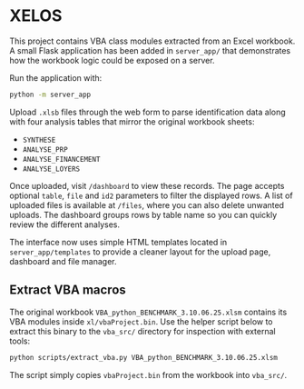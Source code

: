 # XELOS

This project contains VBA class modules extracted from an Excel workbook. A small
Flask application has been added in `server_app/` that demonstrates how the
workbook logic could be exposed on a server.

Run the application with:

```bash
python -m server_app
```

Upload `.xlsb` files through the web form to parse identification data along
with four analysis tables that mirror the original workbook sheets:

* `SYNTHESE`
* `ANALYSE_PRP`
* `ANALYSE_FINANCEMENT`
* `ANALYSE_LOYERS`

Once uploaded, visit `/dashboard` to view these records. The page accepts
optional `table`, `file` and `id2` parameters to filter the displayed rows. A
list of uploaded files is available at `/files`, where you can also delete
unwanted uploads. The dashboard groups rows by table name so you can quickly
review the different analyses.

The interface now uses simple HTML templates located in `server_app/templates`
to provide a cleaner layout for the upload page, dashboard and file manager.

## Extract VBA macros

The original workbook `VBA_python_BENCHMARK_3.10.06.25.xlsm` contains its VBA
modules inside `xl/vbaProject.bin`. Use the helper script below to extract this
binary to the `vba_src/` directory for inspection with external tools:

```bash
python scripts/extract_vba.py VBA_python_BENCHMARK_3.10.06.25.xlsm
```

The script simply copies `vbaProject.bin` from the workbook into `vba_src/`.

